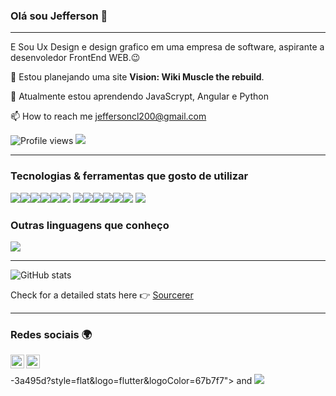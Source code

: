 ### Olá sou Jefferson 👋

---


E Sou Ux Design e design grafico em uma empresa de software, aspirante a desenvoledor FrontEnd WEB.:wink:
 
 🔭 Estou planejando uma site **Vision: Wiki Muscle the rebuild**.
 
 🌱 Atualmente estou aprendendo JavaScrypt, Angular e Python

 📫 How to reach me jeffersoncl200@gmail.com 


![Profile views](https://gpvc.arturio.dev/JeffersonCarlosLima)  <img src="https://img.shields.io/github/followers/JeffersonCarlosLima?label=Follow" style=" float:left, margin-right:10px" />


---


### Tecnologias & ferramentas que gosto de utilizar

<img src = "https://img.shields.io/badge/-HTML5-E34F26?style=flat&logo=html5&logoColor=white"><img src = "https://img.shields.io/badge/-CSS3-1572B6?style=flat&logo=css3&logoColor=white"><img src="https://img.shields.io/badge/-Bootstrap-563D7C?style=flat&logo=bootstrap&logoColor=white"><img src="https://img.shields.io/badge/-JavaScript-eed718?style=flat&logo=javascript&logoColor=ffffff"><img src="https://img.shields.io/badge/-Python-black?style=flat&logo=python&logoColor=white"><img src="https://img.shields.io/badge/-React-000000?style=flat&logo=react&logoColor=00c8ff">
<img src="https://img.shields.io/badge/-MySQL-F29111?style=flat&logo=mysql&logoColor=FFFFFF"><img src="https://img.shields.io/badge/-Node.js-3C873A?style=flat&logo=Node.js&logoColor=white"><img src="https://img.shields.io/badge/-Firebase-FFA611?style=flat&logo=firebase&logoColor=FFFFFF"><img src="http://img.shields.io/badge/-Git-F1502F?style=flat&logo=git&logoColor=FFFFFF"><img src="http://img.shields.io/badge/-Github-000000?style=flat&logo=github&logoColor=FFFFFF"><img src="http://img.shields.io/badge/-VS%20Code-007ACC?style=flat&logo=visual%20studio%20code&logoColor=white">
<img src="http://img.shields.io/badge/-Heroku-430098?style=flat&logo=heroku&logoColor=white">

### Outras linguagens que conheço

<img src="https://img.shields.io/badge/-C%20&%20C++-659ad2?style=flat&logo=c%2B%2B&logoColor=ffffff"> 

---

![GitHub stats](https://github-readme-stats.vercel.app/api?username=JeffersonCarlosLima&show_icons=true&hide_border=true)

Check for a detailed stats here :point_right: [Sourcerer](https://sourcerer.io/JeffersonCarlosLima)

---


### Redes sociais 🌍

[<img align="left" alt="Souarvdey777 | LinkedIn" width="22px" src="https://cdn.jsdelivr.net/npm/simple-icons@v3/icons/linkedin.svg" />][linkedin]
[<img align="left" alt="Souarvdey777 | Instagram" width="22px" src="https://cdn.jsdelivr.net/npm/simple-icons@v3/icons/instagram.svg" />][instagram]

<br/>


[youtube]: https://youtube.com/
[instagram]: https://www.instagram.com/jeffersoncarloslima/
[linkedin]: https://www.linkedin.com/in/jefferson-carlos-99287b16a/
-3a495d?style=flat&logo=flutter&logoColor=67b7f7"> and <img src="http://img.shields.io/badge/-Deno-black?style=flat&logo=deno&logoColor=white"/>
 
